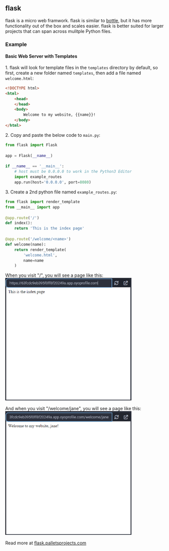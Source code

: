 ## flask

flask is a micro web framwork. flask is similar to <a href="/extralibs/bottle/">bottle</a>,
but it has more functionality out of the box and scales easier. flask is better
suited for larger projects that can span across mulitple Python files.


### Example

#### Basic Web Server with Templates

1\. flask will look for template files in the `templates` directory by default, so
first, create a new folder named `templates`, then add a file named `welcome.html`:
```html
<!DOCTYPE html>
<html>
    <head>
    </head>
    <body>
        Welcome to my website, {{name}}!
    </body>
</html>
```
2\. Copy and paste the below code to `main.py`:
```python
from flask import Flask

app = Flask(__name__)

if __name__ == '__main__':
    # host must be 0.0.0.0 to work in the Python3 Editor
    import example_routes
    app.run(host='0.0.0.0', port=8080)
```
3\. Create a 2nd python file named `example_routes.py`:
```python
from flask import render_template
from __main__ import app

@app.route('/')
def index():
    return 'This is the index page'

@app.route('/welcome/<name>')
def welcome(name):
    return render_template(
        'welcome.html',
        name=name
    )
```


When you visit "/", you will see a page like this:
<img src="../../assets/img/flask-welcome-index.png" width="400px">

And when you visit "/welcome/jane", you will see a page like this:
<img src="../../assets/img/flask-welcome-jane.png" width="400px">

Read more at <a href="https://flask.palletsprojects.com/en/2.2.x/">flask.palletsprojects.com</a>